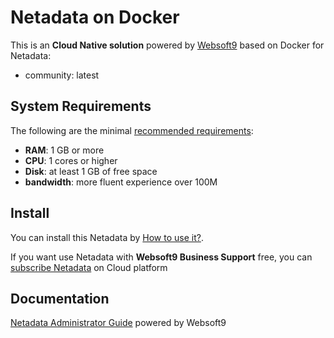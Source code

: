 # Netadata on Docker  

This is an **Cloud Native solution** powered by [Websoft9](https://www.websoft9.com) based on Docker for Netadata:

 - community:  latest


## System Requirements

The following are the minimal [recommended requirements](https://learn.netdata.cloud/docs/agent/packaging/docker):

* **RAM**: 1 GB or more
* **CPU**: 1 cores or higher
* **Disk**: at least 1 GB of free space
* **bandwidth**: more fluent experience over 100M  

## Install

You can install this Netadata by [How to use it?](https://github.com/Websoft9/docker-library#how-to-use-it).   

If you want use Netadata with **Websoft9 Business Support** free, you can [subscribe Netadata](https://www.websoft9.com/apps) on Cloud platform

## Documentation

[Netadata Administrator Guide](https://support.websoft9.com/docs/netadata) powered by Websoft9